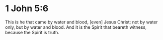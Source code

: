 # 1 John 5:6

This is he that came by water and blood, [even] Jesus Christ; not by water only, but by water and blood. And it is the Spirit that beareth witness, because the Spirit is truth.
